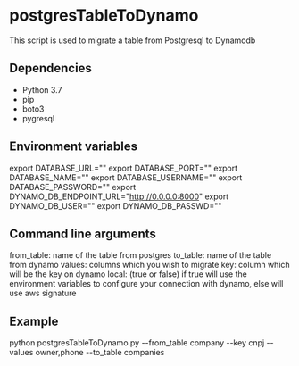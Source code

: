 # postgresTableToDynamo
This script is used to migrate a table from Postgresql to Dynamodb

## Dependencies
- Python 3.7
- pip
- boto3
- pygresql

## Environment variables
export DATABASE_URL=""
export DATABASE_PORT=""
export DATABASE_NAME=""
export DATABASE_USERNAME=""
export DATABASE_PASSWORD=""
export DYNAMO_DB_ENDPOINT_URL="http://0.0.0.0:8000"
export DYNAMO_DB_USER=""
export DYNAMO_DB_PASSWD=""

## Command line arguments
from_table: name of the table from postgres
to_table: name of the table from dynamo
values: columns which you wish to migrate
key: column which will be the key on dynamo
local: (true or false) if true will use the environment variables to configure your connection with dynamo, else will use aws signature

## Example
python postgresTableToDynamo.py --from_table company --key cnpj --values owner,phone --to_table companies
